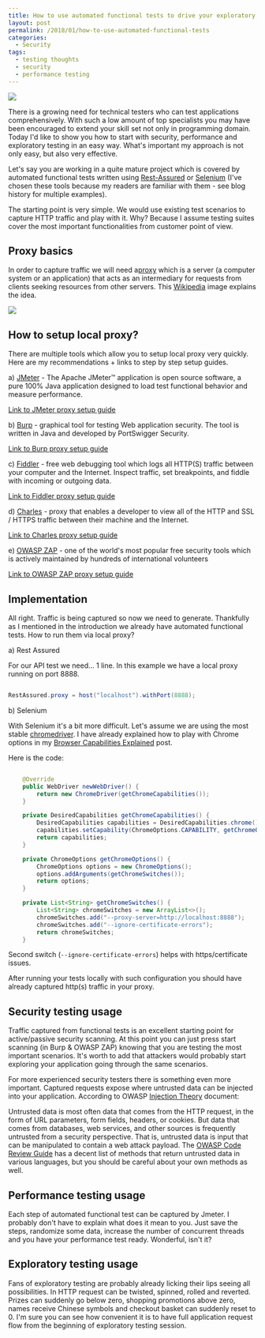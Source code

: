 ```yaml
---
title: How to use automated functional tests to drive your exploratory, security and performance testing efforts?
layout: post
permalink: /2018/01/how-to-use-automated-functional-tests
categories:
  - Security
tags:
  - testing thoughts
  - security
  - performance testing
---
```


![](/images/blog/silly.jpg)

There is a growing need for technical testers who can test applications comprehensively. With such a low amount of top specialists you may have been encouraged to extend your skill set not only in programming domain. Today I'd like to show you how to start with security, performance and exploratory testing in an easy way. What's important my approach is not only easy, but also very effective.

Let's say you are working in a quite mature project which is covered by automated functional tests written using [Rest-Assured](http://www.awesome-testing.com/search/label/API%20testing) or [Selenium](http://www.awesome-testing.com/search/label/selenium) (I've chosen these tools because my readers are familiar with them - see blog history for multiple examples).

The starting point is very simple. We would use existing test scenarios to capture HTTP traffic and play with it. Why? Because I assume testing suites cover the most important functionalities from customer point of view.

## Proxy basics

In order to capture traffic we will need a[proxy](https://en.wikipedia.org/wiki/Proxy_server) which is a server (a computer system or an application) that acts as an intermediary for requests from clients seeking resources from other servers. This [Wikipedia](https://en.wikipedia.org/wiki/Proxy_server) image explains the idea.

![](/images/blog/Proxy_concept_en.svg.png)

## How to setup local proxy?

There are multiple tools which allow you to setup local proxy very quickly. Here are my recommendations + links to step by step setup guides.

a) [JMeter](http://jmeter.apache.org/) - The Apache JMeter™ application is open source software, a pure 100% Java application designed to load test functional behavior and measure performance.

[Link to JMeter proxy setup guide](https://github.com/slawekradzyminski/AwesomeTesting/blob/master/src/test/java/gui/proxy/jmeter_proxy_step_by_step.pdf)

b) [Burp](https://portswigger.net/burp) - graphical tool for testing Web application security. The tool is written in Java and developed by PortSwigger Security.

[Link to Burp proxy setup guide](https://support.portswigger.net/customer/portal/articles/1783055-configuring-your-browser-to-work-with-burp)

c) [Fiddler](https://www.telerik.com/fiddler) - free web debugging tool which logs all HTTP(S) traffic between your computer and the Internet. Inspect traffic, set breakpoints, and fiddle with incoming or outgoing data.

[Link to Fiddler proxy setup guide](http://docs.telerik.com/fiddler/KnowledgeBase/Proxy)

d) [Charles](https://www.charlesproxy.com/) - proxy that enables a developer to view all of the HTTP and SSL / HTTPS traffic between their machine and the Internet.

[Link to Charles proxy setup guide](https://www.charlesproxy.com/documentation/configuration/proxy-settings/)

e) [OWASP ZAP](https://www.owasp.org/index.php/OWASP_Zed_Attack_Proxy_Project) - one of the world's most popular free security tools which is actively maintained by hundreds of international volunteers

[Link to OWASP ZAP proxy setup guide](https://chrisdecairos.ca/intercepting-traffic-with-zaproxy/)

## Implementation

All right. Traffic is being captured so now we need to generate. Thankfully as I mentioned in the introduction we already have automated functional tests. How to run them via local proxy?

a) Rest Assured

For our API test we need... 1 line. In this example we have a local proxy running on port 8888.

```java

RestAssured.proxy = host("localhost").withPort(8888);

```

b) Selenium

With Selenium it's a bit more difficult. Let's assume we are using the most stable [chromedriver](https://sites.google.com/a/chromium.org/chromedriver/). I have already explained how to play with Chrome options in my [Browser Capabilities Explained](http://www.awesome-testing.com/2016/02/selenium-browser-capabilities-explained.html) post.

Here is the code:

```java

    @Override
    public WebDriver newWebDriver() {
        return new ChromeDriver(getChromeCapabilities());
    }

    private DesiredCapabilities getChromeCapabilities() {
        DesiredCapabilities capabilities = DesiredCapabilities.chrome();
        capabilities.setCapability(ChromeOptions.CAPABILITY, getChromeOptions());
        return capabilities;
    }

    private ChromeOptions getChromeOptions() {
        ChromeOptions options = new ChromeOptions();
        options.addArguments(getChromeSwitches());
        return options;
    }

    private List<String> getChromeSwitches() {
        List<String> chromeSwitches = new ArrayList<>();
        chromeSwitches.add("--proxy-server=http://localhost:8888");
        chromeSwitches.add("--ignore-certificate-errors");
        return chromeSwitches;
    }

```

Second switch (`--ignore-certificate-errors`) helps with https/certificate issues.

After running your tests locally with such configuration you should have already captured http(s) traffic in your proxy.

## Security testing usage

Traffic captured from functional tests is an excellent starting point for active/passive security scanning. At this point you can just press start scanning (in Burp & OWASP ZAP) knowing that you are testing the most important scenarios. It's worth to add that attackers would probably start exploring your application going through the same scenarios.

For more experienced security testers there is something even more important. Captured requests expose where untrusted data can be injected into your application. According to OWASP [Injection Theory](https://www.owasp.org/index.php/Injection_Theory) document:

Untrusted data is most often data that comes from the HTTP request, in the form of URL parameters, form fields, headers, or cookies. But data that comes from databases, web services, and other sources is frequently untrusted from a security perspective. That is, untrusted data is input that can be manipulated to contain a web attack payload. The [OWASP Code Review Guide](https://www.owasp.org/index.php/Searching_for_Code_in_J2EE/Java) has a decent list of methods that return untrusted data in various languages, but you should be careful about your own methods as well.

## Performance testing usage

Each step of automated functional test can be captured by Jmeter. I probably don't have to explain what does it mean to you. Just save the steps, randomize some data, increase the number of concurrent threads and you have your performance test ready. Wonderful, isn't it?

## Exploratory testing usage

Fans of exploratory testing are probably already licking their lips seeing all possibilities. In HTTP request can be twisted, spinned, rolled and reverted. Prizes can suddenly go below zero, shopping promotions above zero, names receive Chinese symbols and checkout basket can suddenly reset to 0. I'm sure you can see how convenient it is to have full application request flow from the beginning of exploratory testing session.
